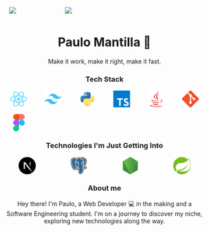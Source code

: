 <div align="center" style="max-width: 600px; margin: 0 auto; padding: 20px;">
  <div style="display: flex; flex-direction: row; align-items: center; gap: 10px">
    <img src="https://media.giphy.com/media/v1.Y2lkPTc5MGI3NjExZTl5aDN1YjY4c2NzMTR5MzBzc2YxbHY0OHNoeGgzNDAya2dsZHlkNCZlcD12MV9pbnRlcm5hbF9naWZfYnlfaWQmY3Q9Zw/2IudUHdI075HL02Pkk/giphy.gif" style="max-width: 100px; width: 100%; height: auto; margin: 10px;">
    <img src="https://media.giphy.com/media/v1.Y2lkPTc5MGI3NjExYnNubTlraHNhaTVyZnNiaTJ0a2h2Z2EwYzhuNGhoeDZmODV0aXZjaCZlcD12MV9pbnRlcm5hbF9naWZfYnlfaWQmY3Q9Zw/cFdHXXm5GhJsc/giphy.gif" style="max-width: 100px; width: 100%; height: auto; margin: 10px;">
  </div>
  
  <h1>Paulo Mantilla 👻</h1>
  <p style="max-width: 600px; margin: 0 auto;">Make it work, make it right, make it fast.</p>
  
  <div style="margin-top: 20px;">
    <h3>Tech Stack</h3>
    <div style="display: grid; grid-template-columns: repeat(auto-fit, minmax(60px, 1fr)); gap: 15px; justify-items: center; align-items: center; max-width: 600px; margin: 0 auto;">
      <img src="https://github.com/devicons/devicon/blob/master/icons/react/react-original.svg" style="width: 40px; height: 40px;">
      <img src="https://github.com/devicons/devicon/blob/master/icons/tailwindcss/tailwindcss-original.svg" style="width: 40px; height: 40px;">
      <img src="https://github.com/devicons/devicon/blob/master/icons/python/python-original.svg" style="width: 40px; height: 40px;">
      <img src="https://github.com/devicons/devicon/blob/master/icons/typescript/typescript-original.svg" style="width: 40px; height: 40px;">
      <img src="https://github.com/devicons/devicon/blob/master/icons/java/java-plain.svg" style="width: 40px; height: 40px;">
      <img src="https://github.com/devicons/devicon/blob/master/icons/git/git-original.svg" style="width: 40px; height: 40px;">
      <img src="https://github.com/devicons/devicon/blob/master/icons/figma/figma-original.svg" style="width: 40px; height: 40px;">
    </div>
  </div>

  <div style="margin-top: 20px;">
    <h3>Technologies I'm Just Getting Into</h3>
    <div style="display: grid; grid-template-columns: repeat(auto-fit, minmax(60px, 1fr)); gap: 15px; justify-items: center; align-items: center; max-width: 600px; margin: 0 auto;">
      <img src="https://github.com/devicons/devicon/blob/master/icons/nextjs/nextjs-original.svg" style="width: 40px; height: 40px;">
      <img src="https://github.com/devicons/devicon/blob/master/icons/postgresql/postgresql-original.svg" style="width: 40px; height: 40px;">
      <img src="https://github.com/devicons/devicon/blob/master/icons/nodejs/nodejs-original.svg" style="width: 40px; height: 40px;">
      <img src="https://github.com/devicons/devicon/blob/master/icons/spring/spring-original.svg" style="width: 40px; height: 40px;">
    </div>
  </div>
  
  <div style="margin-top: 20px;">
    <h3>About me</h3>
    <p style="max-width: 600px; margin: 0 auto;">Hey there! I'm Paulo, a Web Developer 💻 in the making and a Software Engineering student. I'm on a journey to discover my niche, exploring new technologies along the way.</p>
  </div>
</div>
